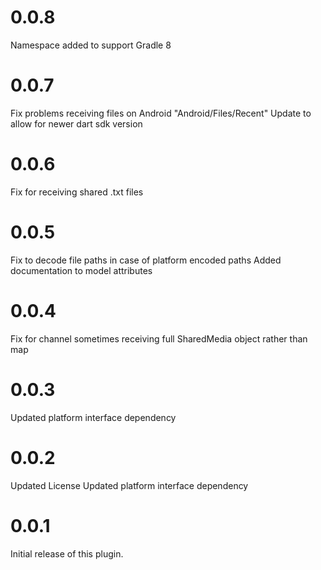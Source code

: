 # 0.0.8
Namespace added to support Gradle 8
# 0.0.7
Fix problems receiving files on Android "Android/Files/Recent"
Update to allow for newer dart sdk version
# 0.0.6
Fix for receiving shared .txt files
# 0.0.5
Fix to decode file paths in case of platform encoded paths
Added documentation to model attributes
# 0.0.4
Fix for channel sometimes receiving full SharedMedia object rather than map
# 0.0.3
Updated platform interface dependency
# 0.0.2
Updated License
Updated platform interface dependency
# 0.0.1
Initial release of this plugin.
